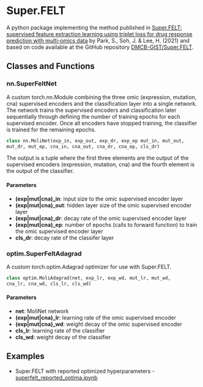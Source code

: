 # Super.FELT

A python package implementing the method published in [Super.FELT: supervised 
feature extraction learning using triplet loss for drug response prediction 
with multi-omics data][1] by Park, S., Soh, J. & Lee, H. (2021) and based on 
code available at the GitHub repository [DMCB-GIST/Super.FELT][2].

## Classes and Functions

### nn.SuperFeltNet

A custom torch.nn.Module combining the three omic (expression, mutation, cna) 
supervised encoders and the classification layer into a single network. The 
network trains the supervised encoders and classification later sequentially
through defining the number of training epochs for each supervised encoder. 
Once all encoders have stopped training, the classifier is trained for the 
remaining epochs.

```python
class nn.MoliNet(exp_in, exp_out, exp_dr, exp_ep mut_in, mut_out, 
mut_dr, mut_ep, cna_in, cna_out, cna_dr, cna_ep, cls_dr)
```
The output is a tuple where the first three elements are the output of the
supervised encoders (expression, mutation, cna) and the fourth element is 
the output of the classifier.

#### Parameters
* **(exp|mut|cna)_in**: input size to the omic supervised encoder layer
* **(exp|mut|cna)_out**: hidden layer size of the omic supervised encoder layer
* **(exp|mut|cna)_dr**: decay rate of the omic supervised encoder layer
* **(exp|mut|cna)_ep**: number of epochs (calls to forward function) to train 
the omic supervised encoder layer
* **cls_dr**: decay rate of the classifer layer

### optim.SuperFeltAdagrad

A custom torch.optim.Adagrad optimizer for use with Super.FELT.

```python
class optim.MoliAdagrad(net, exp_lr, exp_wd, mut_lr, mut_wd, 
cna_lr, cna_wd, cls_lr, cls_wd)
```

#### Parameters
* **net**: MoliNet network
* **(exp|mut|cna)_lr**: learning rate of the omic supervised encoder
* **(exp|mut|cna)_wd**: weight decay of the omic supervised encoder
* **cls_lr**: learning rate of the classifier
* **cls_wd**: weight decay of the classifier

## Examples

* Super.FELT with reported optimized hyperparameters - 
[superfelt_reported_optima.ipynb](./examples/superfelt_reported_optima.ipynb)

[1]: https://doi.org/10.1186/s12859-021-04146-z
[2]: https://github.com/DMCB-GIST/Super.FELT
